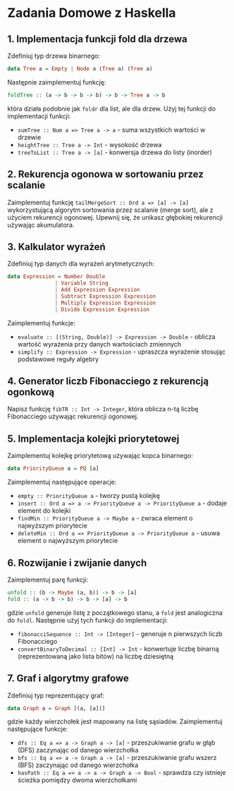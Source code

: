 # Zadania Domowe z Haskella

## 1. Implementacja funkcji fold dla drzewa
Zdefiniuj typ drzewa binarnego:
```haskell
data Tree a = Empty | Node a (Tree a) (Tree a)
```
Następnie zaimplementuj funkcję:
```haskell
foldTree :: (a -> b -> b -> b) -> b -> Tree a -> b
```
która działa podobnie jak `foldr` dla list, ale dla drzew. Użyj tej funkcji do implementacji funkcji:
- `sumTree :: Num a => Tree a -> a` - suma wszystkich wartości w drzewie
- `heightTree :: Tree a -> Int` - wysokość drzewa
- `treeToList :: Tree a -> [a]` - konwersja drzewa do listy (inorder)

## 2. Rekurencja ogonowa w sortowaniu przez scalanie
Zaimplementuj funkcję `tailMergeSort :: Ord a => [a] -> [a]` wykorzystującą algorytm sortowania przez 
scalanie (merge sort), ale z użyciem rekurencji ogonowej. Upewnij się, że unikasz głębokiej rekurencji używając akumulatora.

## 3. Kalkulator wyrażeń
Zdefiniuj typ danych dla wyrażeń arytmetycznych:
```haskell
data Expression = Number Double 
               | Variable String 
               | Add Expression Expression 
               | Subtract Expression Expression 
               | Multiply Expression Expression 
               | Divide Expression Expression
```
Zaimplementuj funkcje:
- `evaluate :: [(String, Double)] -> Expression -> Double` - oblicza wartość wyrażenia przy danych wartościach zmiennych
- `simplify :: Expression -> Expression` - upraszcza wyrażenie stosując podstawowe reguły algebry


## 4. Generator liczb Fibonacciego z rekurencją ogonkową
Napisz funkcję `fibTR :: Int -> Integer`, która oblicza n-tą liczbę Fibonacciego używając rekurencji ogonowej. 

## 5. Implementacja kolejki priorytetowej
Zaimplementuj kolejkę priorytetową używając kopca binarnego:
```haskell
data PriorityQueue a = PQ [a]
```
Zaimplementuj następujące operacje:
- `empty :: PriorityQueue a` - tworzy pustą kolejkę
- `insert :: Ord a => a -> PriorityQueue a -> PriorityQueue a` - dodaje element do kolejki
- `findMin :: PriorityQueue a -> Maybe a` - zwraca element o najwyższym priorytecie
- `deleteMin :: Ord a => PriorityQueue a -> PriorityQueue a` - usuwa element o najwyższym priorytecie

## 6. Rozwijanie i zwijanie danych
Zaimplementuj parę funkcji:
```haskell
unfold :: (b -> Maybe (a, b)) -> b -> [a]
fold :: (a -> b -> b) -> b -> [a] -> b
```
gdzie `unfold` generuje listę z początkowego stanu, a `fold` jest analogiczna do `foldl`. 
Następnie użyj tych funkcji do implementacji:
- `fibonacciSequence :: Int -> [Integer]` - generuje n pierwszych liczb Fibonacciego
- `convertBinaryToDecimal :: [Int] -> Int` - konwertuje liczbę binarną (reprezentowaną jako lista bitów) na liczbę dziesiętną


## 7. Graf i algorytmy grafowe
Zdefiniuj typ reprezentujący graf:
```haskell
data Graph a = Graph [(a, [a])]
```
gdzie każdy wierzchołek jest mapowany na listę sąsiadów. Zaimplementuj następujące funkcje:
- `dfs :: Eq a => a -> Graph a -> [a]` - przeszukiwanie grafu w głąb (DFS) zaczynając od danego wierzchołka
- `bfs :: Eq a => a -> Graph a -> [a]` - przeszukiwanie grafu wszerz (BFS) zaczynając od danego wierzchołka
- `hasPath :: Eq a => a -> a -> Graph a -> Bool` - sprawdza czy istnieje ścieżka pomiędzy dwoma wierzchołkami

